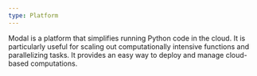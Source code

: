 ```yaml
---
type: Platform
---
```


Modal is a platform that simplifies running Python code in the cloud. It is particularly useful for scaling out computationally intensive functions and parallelizing tasks. It provides an easy way to deploy and manage cloud-based computations.